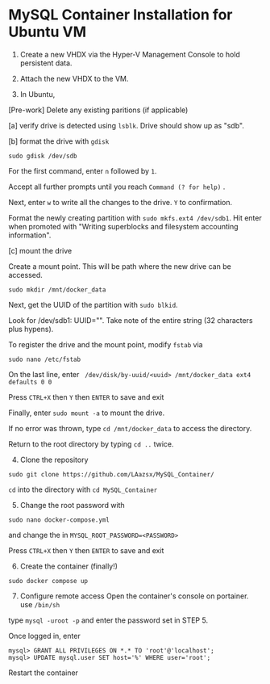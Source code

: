 # MySQL Container Installation for Ubuntu VM

1. Create a new VHDX via the Hyper-V Management Console to hold persistent data.

2. Attach the new VHDX to the VM.

3. In Ubuntu,

[Pre-work] Delete any existing paritions (if applicable)

[a] verify drive is detected using ```lsblk```. Drive should show up as "sdb".



[b] format the drive with ```gdisk```

``` sudo gdisk /dev/sdb ```

  
  For the first command, enter  ```n``` followed by ```1```.

  Accept all further prompts until you reach ```Command (? for help)``` .

  Next, enter ```w``` to write all the changes to the drive. ```Y``` to confirmation.

  Format the newly creating partition with ```sudo mkfs.ext4 /dev/sdb1```. Hit enter when promoted with "Writing superblocks and filesystem accounting information".

    
[c] mount the drive

Create a mount point. This will be path where the new drive can be accessed.

``` sudo mkdir /mnt/docker_data ```

Next, get the UUID of the  partition with 
  ``` sudo blkid ```. 

  Look for /dev/sdb1: UUID="<UUID>". Take note of the entire string (32 characters plus hypens).

To register the drive and the mount point, modify ```fstab```  via

```sudo nano /etc/fstab ```

On the last line, enter
``` /dev/disk/by-uuid/<uuid> /mnt/docker_data ext4 defaults 0 0```

Press ``` CTRL+X ``` then ```Y``` then ```ENTER``` to save and exit

Finally, enter ``` sudo mount -a ``` to mount the drive. 

If no error was thrown, type ``` cd /mnt/docker_data ``` to access the directory.

Return to the root directory by typing ``` cd .. ``` twice.

4. Clone the repository

  ``` sudo git clone https://github.com/LAazsx/MySQL_Container/ ```

  ``` cd ``` into the directory with ``` cd MySQL_Container ```

5. Change the root password with 

``` sudo nano docker-compose.yml ```
 
 and change the <password> in ``` MYSQL_ROOT_PASSWORD=<PASSWORD> ```
 

Press ``` CTRL+X ``` then ```Y``` then ```ENTER``` to save and exit

6. Create the container (finally!)

``` sudo docker compose up ```

7. Configure remote access
 Open the container's console on portainer. use ``` /bin/sh ```
 
type `mysql -uroot -p` and enter the password set in STEP 5.

Once logged in, enter

```
mysql> GRANT ALL PRIVILEGES ON *.* TO 'root'@'localhost';
mysql> UPDATE mysql.user SET host='%' WHERE user='root';
```

Restart the container






       

